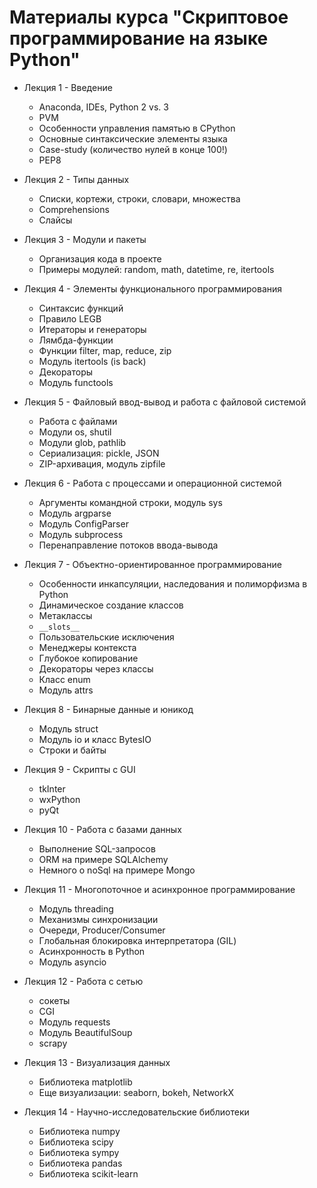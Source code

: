 # Материалы курса "Скриптовое программирование на языке Python"

* Лекция 1 - Введение
    - Anaconda, IDEs, Python 2 vs. 3
    - PVM
    - Особенности управления памятью в CPython
    - Основные синтаксические элементы языка
    - Case-study (количество нулей в конце 100!)
    - PEP8

* Лекция 2 - Типы данных
    - Списки, кортежи, строки, словари, множества
    - Comprehensions
    - Слайсы

* Лекция 3 - Модули и пакеты
    - Организация кода в проекте
    - Примеры модулей: random, math, datetime, re, itertools

* Лекция 4 - Элементы функционального программирования
    - Синтаксис функций
    - Правило LEGB
    - Итераторы и генераторы
    - Лямбда-функции
    - Функции filter, map, reduce, zip
    - Модуль itertools (is back)
    - Декораторы
    - Модуль functools

* Лекция 5 - Файловый ввод-вывод и работа с файловой системой
    - Работа с файлами
    - Модули os, shutil
    - Модули glob, pathlib
    - Сериализация: pickle, JSON
    - ZIP-архивация, модуль zipfile

* Лекция 6 - Работа с процессами и операционной системой
    - Аргументы командной строки, модуль sys
    - Модуль argparse
    - Модуль ConfigParser
    - Модуль subprocess
    - Перенаправление потоков ввода-вывода

* Лекция 7 - Объектно-ориентированное программирование
    - Особенности инкапсуляции, наследования и полиморфизма в Python
    - Динамическое создание классов
    - Метаклассы
    - ```__slots__```
    - Пользовательские исключения
    - Менеджеры контекста
    - Глубокое копирование
    - Декораторы через классы
    - Класс enum
    - Модуль attrs

* Лекция 8 - Бинарные данные и юникод
    - Модуль struct
    - Модуль io и класс BytesIO
    - Строки и байты

* Лекция 9 - Скрипты с GUI
    - tkInter
    - wxPython
    - pyQt

* Лекция 10 - Работа с базами данных
    - Выполнение SQL-запросов
    - ORM на примере SQLAlchemy
    - Немного о noSql на примере Mongo

* Лекция 11 - Многопоточное и асинхронное программирование
    - Модуль threading
    - Механизмы синхронизации
    - Очереди, Producer/Consumer
    - Глобальная блокировка интерпретатора (GIL)
    - Асинхронность в Python
    - Модуль asyncio

* Лекция 12 - Работа с сетью
    - сокеты
    - CGI
    - Модуль requests
    - Модуль BeautifulSoup
    - scrapy

* Лекция 13 - Визуализация данных
    - Библиотека matplotlib
    - Еще визуализации: seaborn, bokeh, NetworkX

* Лекция 14 - Научно-исследовательские библиотеки
    - Библиотека numpy
    - Библиотека scipy
    - Библиотека sympy
    - Библиотека pandas
    - Библиотека scikit-learn